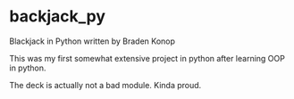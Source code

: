 # backjack_py
Blackjack in Python
written by Braden Konop

This was my first somewhat extensive project in python after learning OOP in python.

The deck is actually not a bad module. Kinda proud.
